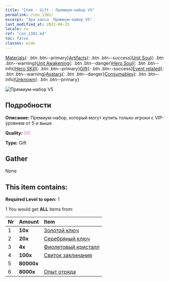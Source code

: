 ```yaml
---
title: "Item - Gift - Премиум-набор V5"
permalink: /con_1301/
excerpt: "Эра хаоса  Премиум-набор V5"
last_modified_at: 2021-04-23
locale: ru
ref: "con_1301.md"
toc: false
classes: wide
---
```

 [Materials](/ItemsRU/){: .btn .btn--primary}[Artifacts](/ItemsRU/Artifacts/){: .btn .btn--success}[Unit Soul](/ItemsRU/UnitSoul/){: .btn .btn--warning}[Unit Awakening](/ItemsRU/UnitAwakening/){: .btn .btn--danger}[Hero Soul](/ItemsRU/HeroSoul/){: .btn .btn--info}[Hero SKill](/ItemsRU/HeroSkill/){: .btn .btn--primary}[Gift](/ItemsRU/Gift/){: .btn .btn--success}[Event related](/ItemsRU/Events/){: .btn .btn--warning}[Avatars](/ItemsRU/Avatars/){: .btn .btn--danger}[Consumables](/ItemsRU/Consumables/){: .btn .btn--info}[Unknown](/ItemsRU/Unknown/){: .btn .btn--primary}

 ![Премиум-набор V5](/images/t/i_905005.png)

## Подробности
 **Описание:** Премиум-набор, который могут купить только игроки с VIP-уровнем от 5 и выше

 **Quality:** <span style="color: #DA70D6">OK</span>

 **Type:** Gift

## Gather

  None

## This item contains:

 **Required Level to open:** 1

 1 You would get **ALL** items  from:

  | Nr | Amount |     Item    |
  |:---|:-------|:------------|
  | 1 |  **10x** | [Золотой ключ](/ItemsRU/con_783/) |  | 
  | 2 |  **20x** | [Серебряный ключ](/ItemsRU/con_693/) |  | 
  | 3 |  **4x** | [Фиолетовый кристалл](/ItemsRU/con_720/) |  | 
  | 4 |  **100x** | [Свиток заклинания](/ItemsRU/con_694/) |  | 
  | 5 |  **80000x** | <i class="fas fa-coins"/> |  | 
  | 6 |  **8000x** | [Опыт отряда](/ItemsRU/con_902/) |  | 
